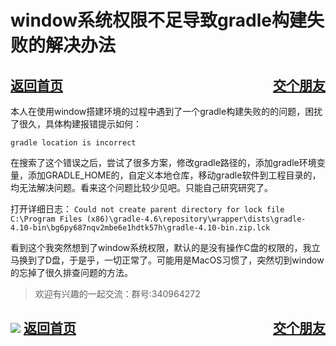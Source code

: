 # window系统权限不足导致gradle构建失败的解决办法
<a href="/blog/home.html">返回首页</a><a href="/blog/交个朋友.html"  style="float:right;">交个朋友</a>
---

本人在使用window搭建环境的过程中遇到了一个gradle构建失败的的问题，困扰了很久，具体构建报错提示如何：

`gradle location is incorrect`

在搜索了这个错误之后，尝试了很多方案，修改gradle路径的，添加gradle环境变量，添加GRADLE_HOME的，自定义本地仓库，移动gradle软件到工程目录的，均无法解决问题。看来这个问题比较少见吧。只能自己研究研究了。

打开详细日志：
`Could not create parent directory for lock file C:\Program Files (x86)\gradle-4.6\repository\wrapper\dists\gradle-4.10-bin\bg6py687nqv2mbe6e1hdtk57h\gradle-4.10-bin.zip.lck`

看到这个我突然想到了window系统权限，默认的是没有操作C盘的权限的，我立马换到了D盘，于是乎，一切正常了。可能用是MacOS习惯了，突然切到window的忘掉了很久排查问题的方法。

> 欢迎有兴趣的一起交流：群号:340964272

![](/blog/pic/201712120951590031.png)
<a href="/blog/home.html">返回首页</a><a href="/blog/交个朋友.html"  style="float:right;">交个朋友</a>
---

<script src="/blog/js/bubbly.js"></script>
<script src="/blog/js/article.js"></script>